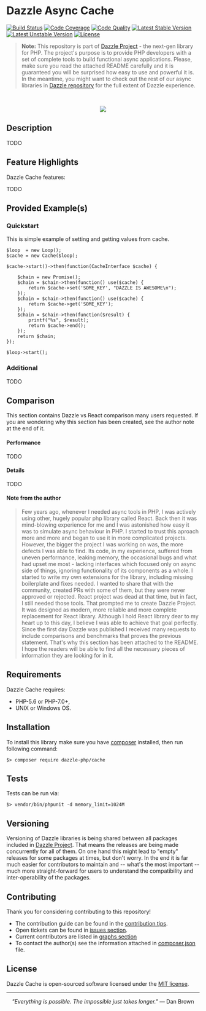 # Dazzle Async Cache

[![Build Status](https://travis-ci.org/dazzle-php/cache.svg)](https://travis-ci.org/dazzle-php/cache)
[![Code Coverage](https://scrutinizer-ci.com/g/dazzle-php/cache/badges/coverage.png?b=master)](https://scrutinizer-ci.com/g/dazzle-php/cache/?branch=master)
[![Code Quality](https://scrutinizer-ci.com/g/dazzle-php/cache/badges/quality-score.png?b=master)](https://scrutinizer-ci.com/g/dazzle-php/cache/?branch=master)
[![Latest Stable Version](https://poser.pugx.org/dazzle-php/cache/v/stable)](https://packagist.org/packages/dazzle-php/cache) 
[![Latest Unstable Version](https://poser.pugx.org/dazzle-php/cache/v/unstable)](https://packagist.org/packages/dazzle-php/cache) 
[![License](https://poser.pugx.org/dazzle-php/cache/license)](https://packagist.org/packages/dazzle-php/cache/license)

> **Note:** This repository is part of [Dazzle Project](https://github.com/dazzle-php/dazzle) - the next-gen library for PHP. The project's purpose is to provide PHP developers with a set of complete tools to build functional async applications. Please, make sure you read the attached README carefully and it is guaranteed you will be surprised how easy to use and powerful it is. In the meantime, you might want to check out the rest of our async libraries in [Dazzle repository](https://github.com/dazzle-php) for the full extent of Dazzle experience.

<br>
<p align="center">
<img src="https://raw.githubusercontent.com/dazzle-php/dazzle/master/media/dazzle-x125.png" />
</p>

## Description

TODO

## Feature Highlights

Dazzle Cache features:

TODO

## Provided Example(s)

### Quickstart

This is simple example of setting and getting values from cache.

```
$loop  = new Loop();
$cache = new Cache($loop);

$cache->start()->then(function(CacheInterface $cache) {

    $chain = new Promise();
    $chain = $chain->then(function() use($cache) {
        return $cache->set('SOME_KEY', "DAZZLE IS AWESOME\n");
    });
    $chain = $chain->then(function() use($cache) {
        return $cache->get('SOME_KEY');
    });
    $chain = $chain->then(function($result) {
        printf("%s", $result);
        return $cache->end();
    });
    return $chain;
});

$loop->start();
```

### Additional

TODO

## Comparison

This section contains Dazzle vs React comparison many users requested. If you are wondering why this section has been created, see the author note at the end of it.

#### Performance

TODO

#### Details

TODO

#### Note from the author

> Few years ago, whenever I needed async tools in PHP, I was actively using other, hugely popular php library called React. Back then it was mind-blowing experience for me and I was astonished how easy it was to simulate async behaviour in PHP. I started to trust this aproach more and more and began to use it in more complicated projects. However, the bigger the project I was working on was, the more defects I was able to find. Its code, in my experience, suffered from uneven performance, leaking memory, the occasional bugs and what had upset me most - lacking interfaces which focused only on async side of things, ignoring functionality of its components as a whole. I started to write my own extensions for the library, including missing boilerplate and fixes needed. I wanted to share that with the community, created PRs with some of them, but they were never approved or rejected. React project was dead at that time, but in fact, I still needed those tools. That prompted me to create Dazzle Project. It was designed as modern, more reliable and more complete replacement for React library. Although I hold React library dear to my heart up to this day, I believe I was able to achieve that goal perfectly. Since the first day Dazzle was published I received many requests to include comparisons and benchmarks that proves the previous statement. That's why this section has been attached to the README. I hope the readers will be able to find all the necessary pieces of information they are looking for in it.

## Requirements

Dazzle Cache requires:

* PHP-5.6 or PHP-7.0+,
* UNIX or Windows OS.

## Installation

To install this library make sure you have [composer](https://getcomposer.org/) installed, then run following command:

```
$> composer require dazzle-php/cache
```

## Tests

Tests can be run via:

```
$> vendor/bin/phpunit -d memory_limit=1024M
```

## Versioning

Versioning of Dazzle libraries is being shared between all packages included in [Dazzle Project](https://github.com/dazzle-php/dazzle). That means the releases are being made concurrently for all of them. On one hand this might lead to "empty" releases for some packages at times, but don't worry. In the end it is far much easier for contributors to maintain and -- what's the most important -- much more straight-forward for users to understand the compatibility and inter-operability of the packages.

## Contributing

Thank you for considering contributing to this repository! 

- The contribution guide can be found in the [contribution tips](https://github.com/dazzle-php/cache/blob/master/CONTRIBUTING.md). 
- Open tickets can be found in [issues section](https://github.com/dazzle-php/cache/issues). 
- Current contributors are listed in [graphs section](https://github.com/dazzle-php/cache/graphs/contributors)
- To contact the author(s) see the information attached in [composer.json](https://github.com/dazzle-php/cache/blob/master/composer.json) file.

## License

Dazzle Cache is open-sourced software licensed under the [MIT license](http://opensource.org/licenses/MIT).

<hr>
<p align="center">
<i>"Everything is possible. The impossible just takes longer."</i> ― Dan Brown
</p>
